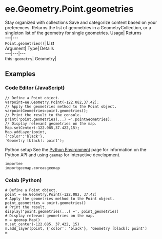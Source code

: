 
#  ee.Geometry.Point.geometries 
Stay organized with collections  Save and categorize content based on your preferences. 
Returns the list of geometries in a GeometryCollection, or a singleton list of the geometry for single geometries. Usage| Returns  
---|---  
`Point.geometries()`| List  
Argument| Type| Details  
---|---|---  
this: `geometry`| Geometry|   
## Examples
### Code Editor (JavaScript)
```
// Define a Point object.
varpoint=ee.Geometry.Point(-122.082,37.42);
// Apply the geometries method to the Point object.
varpointGeometries=point.geometries();
// Print the result to the console.
print('point.geometries(...) =',pointGeometries);
// Display relevant geometries on the map.
Map.setCenter(-122.085,37.422,15);
Map.addLayer(point,
{'color':'black'},
'Geometry [black]: point');
```

Python setup
See the [ Python Environment](https://developers.google.com/earth-engine/guides/python_install) page for information on the Python API and using `geemap` for interactive development.
```
importee
importgeemap.coreasgeemap
```

### Colab (Python)
```
# Define a Point object.
point = ee.Geometry.Point(-122.082, 37.42)
# Apply the geometries method to the Point object.
point_geometries = point.geometries()
# Print the result.
display('point.geometries(...) =', point_geometries)
# Display relevant geometries on the map.
m = geemap.Map()
m.set_center(-122.085, 37.422, 15)
m.add_layer(point, {'color': 'black'}, 'Geometry [black]: point')
m
```

